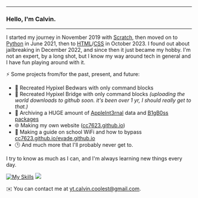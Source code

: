 ***

### Hello, I'm Calvin.

<!--
**cc7623/cc7623** is a ✨ _special_ ✨ repository because its `README.md` (this file) appears on your GitHub profile.

Here are some ideas to get you started:

- 🔭 I’m currently working on ...
- 🌱 I’m currently learning ...
- 👯 I’m looking to collaborate on ...
- 🤔 I’m looking for help with ...
- 💬 Ask me about ...
- 📫 How to reach me: ...
- 😄 Pronouns: ...
- ⚡ Fun fact: ...
-->

***

I started my journey in November 2019 with [Scratch](https://scratch.mit.edu), then moved on to [Python](https://python.org) in June 2021, then to [HTML](https://en.wikipedia.org/wiki/HTML)/[CSS](https://en.wikipedia.org/wiki/CSS) in October 2023. I found out about jailbreaking in December 2022, and since then it just became my hobby. I'm not an expert, by a long shot, but I know my way around tech in general and I have fun playing around with it.

⚡ Some projects from/for the past, present, and future:
- 💽 Recreated Hypixel Bedwars with only command blocks
- 🏹 Recreated Hypixel Bridge with only command blocks *(uploading the world downloads to github soon. it's been over 1 yr, I should really get to that.)*
- 💾 Archiving a HUGE amount of [AppleInt3rnal](https://github.com/cc7623/appleintcollection) data and [B1gB0ss packages](https://github.com/cc7623/b1gb0ss-arch1ve)
- 🌐 Making my own website ([cc7623.github.io](https://cc7623.github.io))
- 📶 Making a guide on school WiFi and how to bypass [cc7623.github.io/evade.github.io](https://cc7623.github.io/evade.github.io)
- 🕒 And much more that I'll probably never get to.

I try to know as much as I can, and I'm always learning new things every day.

<!--- [![my stats!](https://github-readme-stats.vercel.app/api?username=cc7623&show_icons=true&theme=github_dark)](https://github.com/anuraghazra/github-readme-stats) !--->

[![My Skills](https://skillicons.dev/icons?i=html,css,js,jquery,python,linux,vscode&theme=dark)](https://skillicons.dev)
![](https://komarev.com/ghpvc/?username=cc7623&color=blue)

✉️ You can contact me at yt.calvin.coolest@gmail.com.
